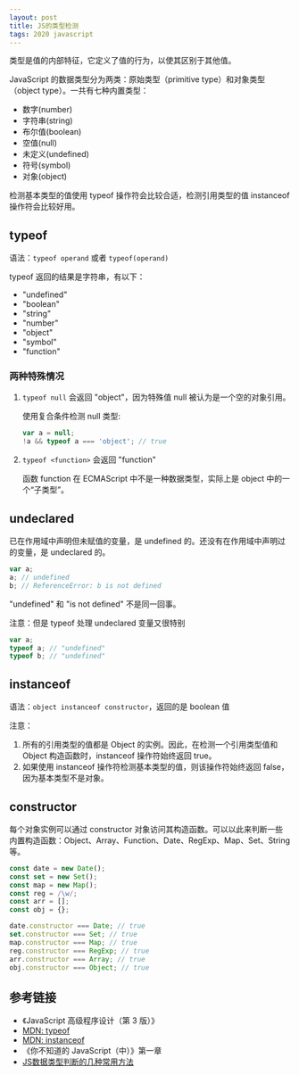 ```yaml
---
layout: post
title: JS的类型检测
tags: 2020 javascript
---
```


类型是值的内部特征，它定义了值的行为，以使其区别于其他值。

JavaScript 的数据类型分为两类：原始类型（primitive type）和对象类型（object type）。一共有七种内置类型：

- 数字(number)
- 字符串(string)
- 布尔值(boolean)
- 空值(null)
- 未定义(undefined)
- 符号(symbol)
- 对象(object)

检测基本类型的值使用 typeof 操作符会比较合适，检测引用类型的值 instanceof 操作符会比较好用。

## typeof

语法：`typeof operand` 或者 `typeof(operand)`

typeof 返回的结果是字符串，有以下：

- "undefined"
- "boolean"
- "string"
- "number"
- "object"
- "symbol"
- "function"

### 两种特殊情况

1. `typeof null` 会返回 "object"，因为特殊值 null 被认为是一个空的对象引用。

   使用复合条件检测 null 类型:

   ```js
   var a = null;
   !a && typeof a === 'object'; // true
   ```

2. `typeof <function>` 会返回 "function"

   函数 function 在 ECMAScript 中不是一种数据类型，实际上是 object 中的一个“子类型”。

## undeclared

已在作用域中声明但未赋值的变量，是 undefined 的。还没有在作用域中声明过的变量，是 undeclared 的。

```js
var a;
a; // undefined
b; // ReferenceError: b is not defined
```

"undefined" 和 "is not defined" 不是同一回事。

注意：但是 typeof 处理 undeclared 变量又很特别

```js
var a;
typeof a; // "undefined"
typeof b; // "undefined"
```

## instanceof

语法：`object instanceof constructor`，返回的是 boolean 值

注意：

1. 所有的引用类型的值都是 Object 的实例。因此，在检测一个引用类型值和 Object 构造函数时，instanceof 操作符始终返回 true。
2. 如果使用 instanceof 操作符检测基本类型的值，则该操作符始终返回 false，因为基本类型不是对象。

## constructor

每个对象实例可以通过 constructor 对象访问其构造函数。可以以此来判断一些内置构造函数：Object、Array、Function、Date、RegExp、Map、Set、String 等。

```js
const date = new Date();
const set = new Set();
const map = new Map();
const reg = /\w/;
const arr = [];
const obj = {};

date.constructor === Date; // true
set.constructor === Set; // true
map.constructor === Map; // true
reg.constructor === RegExp; // true
arr.constructor === Array; // true
obj.constructor === Object; // true
```

## 参考链接

- 《JavaScript 高级程序设计（第 3 版）》
- [MDN: typeof](https://developer.mozilla.org/en-US/docs/Web/JavaScript/Reference/Operators/typeof)
- [MDN: instanceof](https://developer.mozilla.org/en-US/docs/Web/JavaScript/Reference/Operators/instanceof)
- 《你不知道的 JavaScript（中）》第一章
- [JS数据类型判断的几种常用方法](https://www.jb51.net/article/190286.htm)
